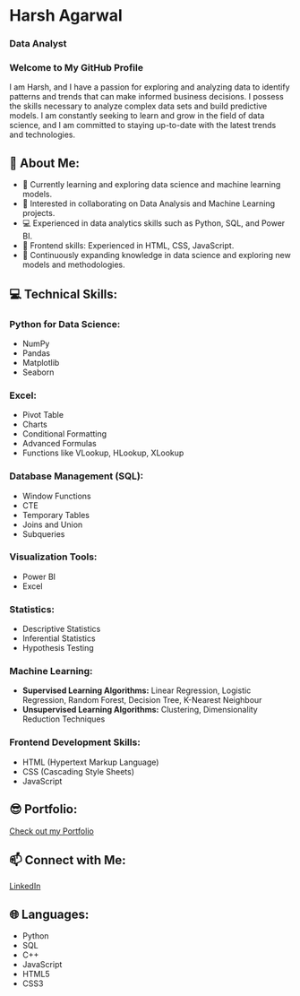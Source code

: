 # Harsh Agarwal

### Data Analyst

### Welcome to My GitHub Profile

I am Harsh, and I have a passion for exploring and analyzing data to identify patterns and trends that can make informed business decisions. I possess the skills necessary to analyze complex data sets and build predictive models. I am constantly seeking to learn and grow in the field of data science, and I am committed to staying up-to-date with the latest trends and technologies.

## 🔗 About Me:

- 🌱 Currently learning and exploring data science and machine learning models.
- 🤝 Interested in collaborating on Data Analysis and Machine Learning projects.
- 💻 Experienced in data analytics skills such as Python, SQL, and Power BI.
- 🎨 Frontend skills: Experienced in HTML, CSS, JavaScript.
- 🧠 Continuously expanding knowledge in data science and exploring new models and methodologies.

## 💻 Technical Skills:

### **Python for Data Science:**

- NumPy
- Pandas
- Matplotlib
- Seaborn

### **Excel:**

- Pivot Table
- Charts
- Conditional Formatting
- Advanced Formulas
- Functions like VLookup, HLookup, XLookup

### **Database Management (SQL):**

- Window Functions
- CTE
- Temporary Tables
- Joins and Union
- Subqueries

### **Visualization Tools:**

- Power BI
- Excel

### **Statistics:**

- Descriptive Statistics
- Inferential Statistics
- Hypothesis Testing

### **Machine Learning:**

- **Supervised Learning Algorithms:** Linear Regression, Logistic Regression, Random Forest, Decision Tree, K-Nearest Neighbour
- **Unsupervised Learning Algorithms:** Clustering, Dimensionality Reduction Techniques

### **Frontend Development Skills:**

- HTML (Hypertext Markup Language)
- CSS (Cascading Style Sheets)
- JavaScript

## 😎 Portfolio:

[Check out my Portfolio](https://harshagarwalportfolio.netlify.app/)

## 📫 Connect with Me:

[LinkedIn](https://www.linkedin.com/in/harshaga819/)

## 🌐 Languages:

- Python
- SQL
- C++
- JavaScript
- HTML5
- CSS3
